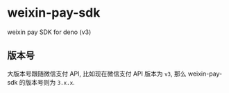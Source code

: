 # weixin-pay-sdk

weixin pay SDK for deno (v3)

## 版本号

大版本号跟随微信支付 API, 比如现在微信支付 API 版本为 `v3`, 那么 weixin-pay-sdk
的版本号则为 `3.x.x`.
